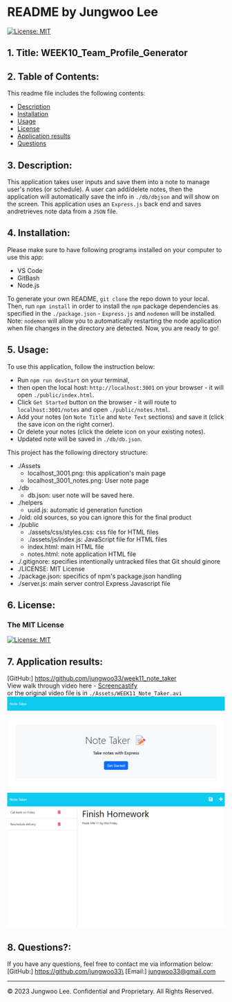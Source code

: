 # README by Jungwoo Lee
[![License: MIT](https://img.shields.io/badge/License-MIT-yellow.svg)](https://opensource.org/licenses/MIT)  

## 1. Title: WEEK10_Team_Profile_Generator

## 2. Table of Contents:
This readme file includes the following contents:
+ [Description](#3-description)
+ [Installation](#4-installation)
+ [Usage](#5-usage)
+ [License](#6-license)
+ [Application results](#7-application-results)
+ [Questions](#8-questions)

## 3. Description: 
This application takes user inputs and save them into a note to manage user's notes (or schedule). A user can add/delete notes, then the application will automatically save the info in `./db/dbjson` and will show on the screen. This application uses an `Express.js` back end and saves andretrieves note data from a `JSON` file.

## 4. Installation:
Please make sure to have following programs installed on your computer to use this app:
+ VS Code
+ GitBash
+ Node.js

To generate your own README, `git clone` the repo down to your local. Then, run `npm install` in order to install the `npm` package dependencies as specified in the `./package.json` - `Express.js` and `nodemon` will be installed. Note: `nodemon` will allow you to automatically restarting the node application when file changes in the directory are detected. Now, you are ready to go!


## 5. Usage:
To use this application, follow the instruction below: 
+ Run `npm run devStart` on your terminal, 
+ then open the local host: `http://localhost:3001` on your browser - it will open `./public/index.html`. 
+ Click `Get Started` button on the browser - it will route to `localhost:3001/notes` and open `./public/notes.html`.
+ Add your notes (on `Note Title` and `Note Text` sections) and save it (click the save icon on the right corner).
+ Or delete your notes (click the delete icon on your existing notes).
+ Updated note will be saved in `./db/db.json`.

This project has the following directory structure:
+ ./Assets
  + localhost_3001.png: this application's main page
  + localhost_3001_notes.png: User note page
+ ./db
  + db.json: user note will be saved here.
+ ./helpers
  + uuid.js: automatic id generation function
+ ./old: old sources, so you can ignore this for the final product
+ ./public
  + ./assets/css/styles.css: css file for HTML files
  + ./assets/js/index.js: JavaScript file for HTML files
  + index.html: main HTML file
  + notes.html: note application HTML file
+ ./.gitignore: specifies intentionally untracked files that Git should ginore
+ ./LICENSE: MIT License 
+ ./package.json: specifics of npm's package.json handling
+ ./server.js: main server control Express Javascript file


## 6. License:
### The MIT License
[![License: MIT](https://img.shields.io/badge/License-MIT-yellow.svg)](https://opensource.org/licenses/MIT)  

## 7. Application results:
[GitHub:] https://github.com/jungwoo33/week11_note_taker<br>
View walk through video here - [Screencastify](https://drive.google.com/file/d/19vOnfBMKKBQW6gee96CooDKttMgJrfLZ/view)<br>
or the original video file is in `./Assets/WEEK11_Note_Taker.avi`<br>
<img src="./Assets/localhost_3001.png">
<img src="./Assets/localhost_3001_notes.png">

## 8. Questions?:
If you have any questions, feel free to contact me via information below:\
[GitHub:] https://github.com/jungwoo33\
[Email:] jungwoo33@gmail.com

- - -
© 2023 Jungwoo Lee. Confidential and Proprietary. All Rights Reserved.